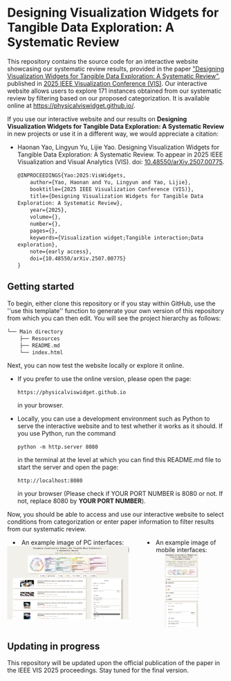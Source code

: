 # Designing Visualization Widgets for Tangible Data Exploration: A Systematic Review

This repository contains the source code for an interactive website showcasing our systematic review results, provided in the paper ["Designing Visualization Widgets for Tangible Data Exploration: A Systematic Review"](
https://doi.org/10.48550/arXiv.2507.00775), published in [2025 IEEE Visualization Conference (VIS)](https://ieeevis.org/year/2025/welcome).
Our interactive website allows users to explore 171 instances obtained from our systematic review by filtering based on our proposed categorization. It is available online at https://physicalviswidget.github.io/.

If you use our interactive website and our results on **Designing Visualization Widgets for Tangible Data Exploration: A Systematic Review** in new projects or use it in a different way, we would appreciate a citation:

* Haonan Yao, Lingyun Yu, Lijie Yao. Designing Visualization Widgets for Tangible Data Exploration: A Systematic Review. To appear in 2025 IEEE Visualization and Visual Analytics (VIS). doi: [10.48550/arXiv.2507.00775](
https://doi.org/10.48550/arXiv.2507.00775).

    ```
    @INPROCEEDINGS{Yao:2025:VisWidgets,
        author={Yao, Haonan and Yu, Lingyun and Yao, Lijie},
        booktitle={2025 IEEE Visualization Conference (VIS)}, 
        title={Designing Visualization Widgets for Tangible Data Exploration: A Systematic Review}, 
        year={2025},
        volume={},
        number={},
        pages={},
        keywords={Visualization widget;Tangible interaction;Data exploration},
        note={early access},
        doi={10.48550/arXiv.2507.00775}
    }
    ```

## Getting started

To begin, either clone this repository or if you stay within GitHub, use the ''use this template'' function to generate your own version of this repository from which you can then edit. You will see the project hierarchy as follows:

```
└── Main directory
    ├── Resources
    ├── README.md
    └── index.html
```

Next, you can now test the website locally or explore it online. 
* If you prefer to use the online version, please open the page:
    ```
    https://physicalviswidget.github.io
    ```
    in your browser.

* Locally, you can use a development environment such as Python to serve the interactive website and to test whether it works as it should. If you use Python, run the command 
    ```
    python -m http.server 8080 
    ```
    in the terminal at the level at which you can find this README.md file to start the server and open the page:
    ```
    http://localhost:8080
    ```
    in your browser (Please check if YOUR PORT NUMBER is 8080 or not. If not, replace 8080 by **YOUR PORT NUMBER**).

Now, you should be able to access and use our interactive website to select conditions from categorization or enter paper information to filter results from our systematic review. 
<div style="display: flex; gap: 20px; margin-bottom: 20px; text-align: center;">
    <div style="flex: 0.7;">
        <li>An example image of PC interfaces:</li>
        <img title="PC interfaces example image of our interactive website" 
             alt="An example image of our interactive website interface on PCs" 
             src="interface_PC.jpg" 
             style="width: 100%; height: auto;">
    </div>
    <div style="flex: 0.5;">
        <li>An example image of mobile interfaces:</li>
        <img title="Mobile interfaces example image of our interactive website" 
             alt="An example image of our interactive website interface on mobile devices" 
             src="interface_mobile.jpg" 
             style="width: 39%; height: auto;">
    </div>
</div>

## Updating in progress
This repository will be updated upon the official publication of the paper in the IEEE VIS 2025 proceedings. Stay tuned for the final version.
